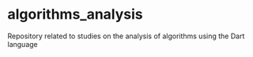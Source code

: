 # algorithms_analysis
 Repository related to studies on the analysis of algorithms using the Dart language
